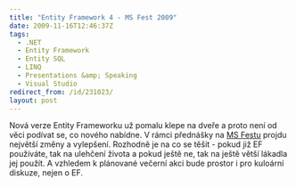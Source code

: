 ```yaml
---
title: "Entity Framework 4 - MS Fest 2009"
date: 2009-11-16T12:46:37Z
tags:
  - .NET
  - Entity Framework
  - Entity SQL
  - LINQ
  - Presentations &amp; Speaking
  - Visual Studio
redirect_from: /id/231023/
layout: post
---
```

Nová verze Entity Frameworku už pomalu klepe na dveře a proto není od věci podívat se, co nového nabídne. V rámci přednášky na [MS Festu][1] projdu největší změny a vylepšení. Rozhodně je na co se těšit - pokud již EF používáte, tak na ulehčení života a pokud ještě ne, tak na ještě větší lákadla jej použít. A vzhledem k plánované večerní akci bude prostor i pro kuloární diskuze, nejen o EF.

[1]: http://www.ms-fest.cz/